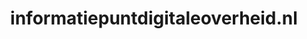 ---
layout: post
title:  "informatiepuntdigitaleoverheid.nl"
internal_url:  "/dutchgov/informatiepuntdigitaleoverheid.nl.html"
categories: dutchgov
---